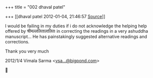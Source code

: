 +++
title = "002 dhaval patel"

+++
[[dhaval patel	2012-01-04, 21:46:57 [Source](https://groups.google.com/g/samskrita/c/KoRuWAooXIU)]]



I would be failing in my duties if i do not acknowledge the helping help offered by श्रीमल्ललितालालितः in correcting the readings in a very ashuddha manuscript... He has painstakingly suggested alternative readings and corrections.

Thank you very much  
  

2012/1/4 Vimala Sarma \<[vsa...@bigpond.com]()\>



